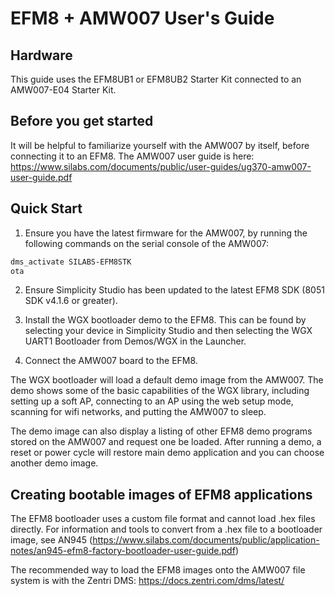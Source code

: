 EFM8 + AMW007 User's Guide
==========

Hardware
-----------

This guide uses the EFM8UB1 or EFM8UB2 Starter Kit connected to an 
AMW007-E04 Starter Kit.

Before you get started
----------------------

It will be helpful to familiarize yourself with the AMW007 by 
itself, before connecting it to an EFM8.  The AMW007 user guide 
is here: 
https://www.silabs.com/documents/public/user-guides/ug370-amw007-user-guide.pdf

Quick Start
-----------

1. Ensure you have the latest firmware for the AMW007, by running the following
commands on the serial console of the AMW007:

```bash
dms_activate SILABS-EFM8STK
ota
```

2. Ensure Simplicity Studio has been updated to the latest EFM8 SDK (8051 SDK
v4.1.6 or greater).

3. Install the WGX bootloader demo to the EFM8. This can be found by 
selecting your device in Simplicity Studio and then selecting the 
WGX UART1 Bootloader from Demos/WGX in the Launcher.

4. Connect the AMW007 board to the EFM8.

The WGX bootloader will load a default demo image from the AMW007. 
The demo shows some of the basic capabilities of the WGX library, 
including setting up a soft AP, connecting to an AP using the web 
setup mode, scanning for wifi networks, and putting the AMW007 to sleep.

The demo image can also display a listing of other EFM8 demo programs 
stored on the AMW007 and request one be loaded.  After running a demo, 
a reset or power cycle will restore main demo application and you can 
choose another demo image.

Creating bootable images of EFM8 applications
---------------------------------------------

The EFM8 bootloader uses a custom file format and cannot load .hex 
files directly. For information and tools to convert from a .hex 
file to a bootloader image, see AN945 
(https://www.silabs.com/documents/public/application-notes/an945-efm8-factory-bootloader-user-guide.pdf)

The recommended way to load the EFM8 images onto the AMW007 file 
system is with the Zentri DMS: https://docs.zentri.com/dms/latest/
